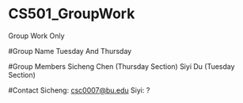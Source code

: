 # CS501_GroupWork
Group Work Only

#Group Name
Tuesday And Thursday

#Group Members
Sicheng Chen (Thursday Section) 
Siyi Du (Tuesday Section)

#Contact
Sicheng: csc0007@bu.edu
Siyi: ?

